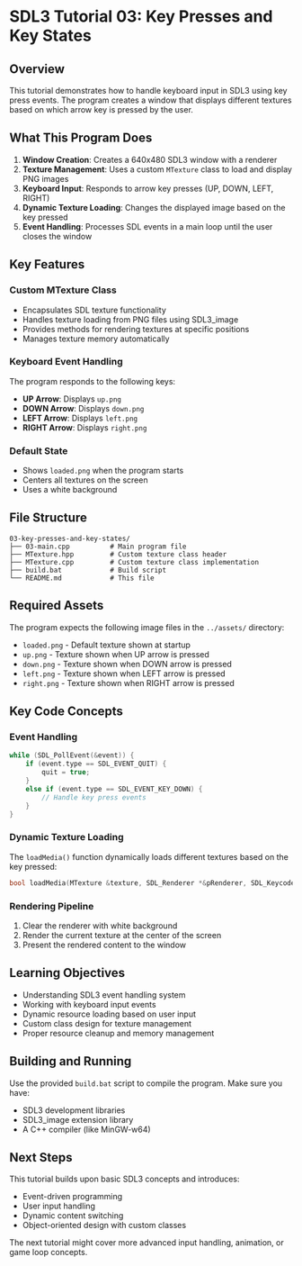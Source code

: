 # SDL3 Tutorial 03: Key Presses and Key States

## Overview

This tutorial demonstrates how to handle keyboard input in SDL3 using key press events. The program creates a window that displays different textures based on which arrow key is pressed by the user.

## What This Program Does

1. **Window Creation**: Creates a 640x480 SDL3 window with a renderer
2. **Texture Management**: Uses a custom `MTexture` class to load and display PNG images
3. **Keyboard Input**: Responds to arrow key presses (UP, DOWN, LEFT, RIGHT)
4. **Dynamic Texture Loading**: Changes the displayed image based on the key pressed
5. **Event Handling**: Processes SDL events in a main loop until the user closes the window

## Key Features

### Custom MTexture Class
- Encapsulates SDL texture functionality
- Handles texture loading from PNG files using SDL3_image
- Provides methods for rendering textures at specific positions
- Manages texture memory automatically

### Keyboard Event Handling
The program responds to the following keys:
- **UP Arrow**: Displays `up.png`
- **DOWN Arrow**: Displays `down.png` 
- **LEFT Arrow**: Displays `left.png`
- **RIGHT Arrow**: Displays `right.png`

### Default State
- Shows `loaded.png` when the program starts
- Centers all textures on the screen
- Uses a white background

## File Structure

```
03-key-presses-and-key-states/
├── 03-main.cpp          # Main program file
├── MTexture.hpp         # Custom texture class header
├── MTexture.cpp         # Custom texture class implementation
├── build.bat            # Build script
└── README.md            # This file
```

## Required Assets

The program expects the following image files in the `../assets/` directory:
- `loaded.png` - Default texture shown at startup
- `up.png` - Texture shown when UP arrow is pressed
- `down.png` - Texture shown when DOWN arrow is pressed
- `left.png` - Texture shown when LEFT arrow is pressed
- `right.png` - Texture shown when RIGHT arrow is pressed

## Key Code Concepts

### Event Handling
```cpp
while (SDL_PollEvent(&event)) {
    if (event.type == SDL_EVENT_QUIT) {
        quit = true;
    }
    else if (event.type == SDL_EVENT_KEY_DOWN) {
        // Handle key press events
    }
}
```

### Dynamic Texture Loading
The `loadMedia()` function dynamically loads different textures based on the key pressed:
```cpp
bool loadMedia(MTexture &texture, SDL_Renderer *&pRenderer, SDL_Keycode &key_code)
```

### Rendering Pipeline
1. Clear the renderer with white background
2. Render the current texture at the center of the screen
3. Present the rendered content to the window

## Learning Objectives

- Understanding SDL3 event handling system
- Working with keyboard input events
- Dynamic resource loading based on user input
- Custom class design for texture management
- Proper resource cleanup and memory management

## Building and Running

Use the provided `build.bat` script to compile the program. Make sure you have:
- SDL3 development libraries
- SDL3_image extension library
- A C++ compiler (like MinGW-w64)

## Next Steps

This tutorial builds upon basic SDL3 concepts and introduces:
- Event-driven programming
- User input handling
- Dynamic content switching
- Object-oriented design with custom classes

The next tutorial might cover more advanced input handling, animation, or game loop concepts.
